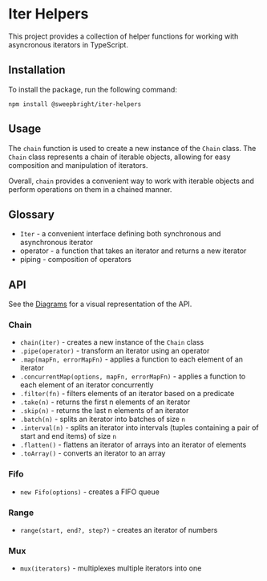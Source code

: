 # Iter Helpers

This project provides a collection of helper functions for working with asyncronous iterators in TypeScript.

## Installation

To install the package, run the following command:

```
npm install @sweepbright/iter-helpers
```

## Usage

The `chain` function is used to create a new instance of the `Chain` class. The `Chain` class represents a chain of iterable objects, allowing for easy composition and manipulation of iterators.

Overall, `chain` provides a convenient way to work with iterable objects and perform operations on them in a chained manner.

## Glossary

-   `Iter` - a convenient interface defining both synchronous and asynchronous iterator
-   operator - a function that takes an iterator and returns a new iterator
-   piping - composition of operators

## API

See the [Diagrams](./Diagrams.md) for a visual representation of the API.

### Chain

-   `chain(iter)` - creates a new instance of the `Chain` class
-   `.pipe(operator)` - transform an iterator using an operator
-   `.map(mapFn, errorMapFn)` - applies a function to each element of an iterator
-   `.concurrentMap(options, mapFn, errorMapFn)` - applies a function to each element of an iterator concurrently
-   `.filter(fn)` - filters elements of an iterator based on a predicate
-   `.take(n)` - returns the first n elements of an iterator
-   `.skip(n)` - returns the last n elements of an iterator
-   `.batch(n)` - splits an iterator into batches of size `n`
-   `.interval(n)` - splits an iterator into intervals (tuples containing a pair of start and end items) of size `n`
-   `.flatten()` - flattens an iterator of arrays into an iterator of elements
-   `.toArray()` - converts an iterator to an array

### Fifo

-   `new Fifo(options)` - creates a FIFO queue

### Range

-   `range(start, end?, step?)` - creates an iterator of numbers

### Mux

-   `mux(iterators)` - multiplexes multiple iterators into one

